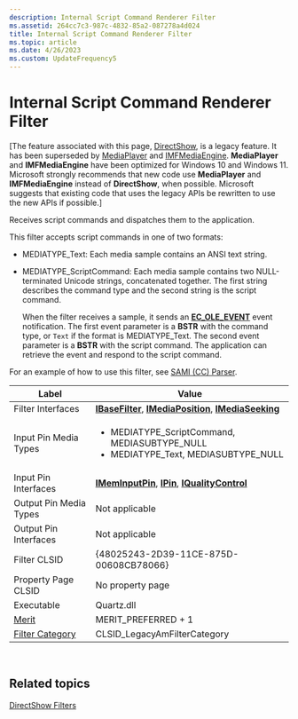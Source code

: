 ```yaml
---
description: Internal Script Command Renderer Filter
ms.assetid: 264cc7c3-987c-4832-85a2-087278a4d024
title: Internal Script Command Renderer Filter
ms.topic: article
ms.date: 4/26/2023
ms.custom: UpdateFrequency5
---
```


# Internal Script Command Renderer Filter

\[The feature associated with this page, [DirectShow](/windows/win32/directshow/directshow), is a legacy feature. It has been superseded by [MediaPlayer](/uwp/api/Windows.Media.Playback.MediaPlayer) and [IMFMediaEngine](/windows/win32/api/mfmediaengine/nn-mfmediaengine-imfmediaengine). **MediaPlayer** and **IMFMediaEngine** have been optimized for Windows 10 and Windows 11. Microsoft strongly recommends that new code use **MediaPlayer** and **IMFMediaEngine** instead of **DirectShow**, when possible. Microsoft suggests that existing code that uses the legacy APIs be rewritten to use the new APIs if possible.\]

Receives script commands and dispatches them to the application.

This filter accepts script commands in one of two formats:

-   MEDIATYPE\_Text: Each media sample contains an ANSI text string.
-   MEDIATYPE\_ScriptCommand: Each media sample contains two NULL-terminated Unicode strings, concatenated together. The first string describes the command type and the second string is the script command.

    When the filter receives a sample, it sends an [**EC\_OLE\_EVENT**](ec-ole-event.md) event notification. The first event parameter is a **BSTR** with the command type, or `Text` if the format is MEDIATYPE\_Text. The second event parameter is a **BSTR** with the script command. The application can retrieve the event and respond to the script command.

For an example of how to use this filter, see [SAMI (CC) Parser](sami--cc--parser-filter.md).




| Label | Value |
|--------|-------|
| Filter Interfaces | <a href="/windows/desktop/api/Strmif/nn-strmif-ibasefilter"><strong>IBaseFilter</strong></a>, <a href="/windows/desktop/api/Control/nn-control-imediaposition"><strong>IMediaPosition</strong></a>, <a href="/windows/desktop/api/Strmif/nn-strmif-imediaseeking"><strong>IMediaSeeking</strong></a> | 
| Input Pin Media Types | <ul><li>MEDIATYPE_ScriptCommand, MEDIASUBTYPE_NULL</li><li>MEDIATYPE_Text, MEDIASUBTYPE_NULL</li></ul> | 
| Input Pin Interfaces | <a href="/windows/desktop/api/Strmif/nn-strmif-imeminputpin"><strong>IMemInputPin</strong></a>, <a href="/windows/desktop/api/Strmif/nn-strmif-ipin"><strong>IPin</strong></a>, <a href="/windows/desktop/api/Strmif/nn-strmif-iqualitycontrol"><strong>IQualityControl</strong></a> | 
| Output Pin Media Types | Not applicable | 
| Output Pin Interfaces | Not applicable | 
| Filter CLSID | {48025243-2D39-11CE-875D-00608CB78066} | 
| Property Page CLSID | No property page | 
| Executable | Quartz.dll | 
| <a href="merit.md">Merit</a> | MERIT_PREFERRED + 1 | 
| <a href="filter-categories.md">Filter Category</a> | CLSID_LegacyAmFilterCategory | 




 

## Related topics

<dl> <dt>

[DirectShow Filters](directshow-filters.md)
</dt> </dl>

 

 



